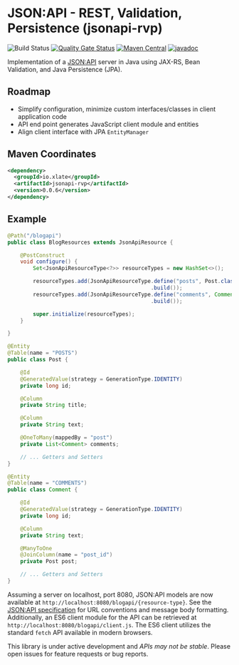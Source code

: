 # JSON:API - REST, Validation, Persistence (jsonapi-rvp)
![Build Status](https://github.com/xlate/jsonapi-rvp/workflows/build/badge.svg) [![Quality Gate Status](https://sonarcloud.io/api/project_badges/measure?project=xlate_jsonapi-rvp&metric=alert_status)](https://sonarcloud.io/dashboard?id=xlate_jsonapi-rvp) [![Maven Central](https://img.shields.io/maven-central/v/io.xlate/jsonapi-rvp)](https://search.maven.org/artifact/io.xlate/jsonapi-rvp) [![javadoc](https://javadoc.io/badge2/io.xlate/jsonapi-rvp/javadoc.svg)](https://javadoc.io/doc/io.xlate/jsonapi-rvp)

Implementation of a [JSON:API](https://jsonapi.org/) server in Java using JAX-RS, Bean Validation, and Java Persistence (JPA).

## Roadmap
- Simplify configuration, minimize custom interfaces/classes in client application code
- API end point generates JavaScript client module and entities
- Align client interface with JPA `EntityManager`

## Maven Coordinates

```xml
<dependency>
  <groupId>io.xlate</groupId>
  <artifactId>jsonapi-rvp</artifactId>
  <version>0.0.6</version>
</dependency>
```

## Example
```java
@Path("/blogapi")
public class BlogResources extends JsonApiResource {

    @PostConstruct
    void configure() {
        Set<JsonApiResourceType<?>> resourceTypes = new HashSet<>();

        resourceTypes.add(JsonApiResourceType.define("posts", Post.class)
                                             .build());
        resourceTypes.add(JsonApiResourceType.define("comments", Comment.class)
                                             .build());

        super.initialize(resourceTypes);
    }

}

@Entity
@Table(name = "POSTS")
public class Post {

    @Id
    @GeneratedValue(strategy = GenerationType.IDENTITY)
    private long id;

    @Column
    private String title;

    @Column
    private String text;

    @OneToMany(mappedBy = "post")
    private List<Comment> comments;

    // ... Getters and Setters
}

@Entity
@Table(name = "COMMENTS")
public class Comment {

    @Id
    @GeneratedValue(strategy = GenerationType.IDENTITY)
    private long id;

    @Column
    private String text;

    @ManyToOne
    @JoinColumn(name = "post_id")
    private Post post;

    // ... Getters and Setters
}
```
Assuming a server on localhost, port 8080, JSON:API models are now available at `http://localhost:8080/blogapi/{resource-type}`. See the [JSON:API specification](https://jsonapi.org/format/) for URL conventions and message body formatting. Additionally, an ES6 client module for the API can be retrieved at `http://localhost:8080/blogapi/client.js`. The ES6 client utilizes the standard `fetch` API available in modern browsers.

This library is under active development and *APIs may not be stable*. Please open issues for feature requests or bug reports.
